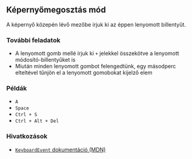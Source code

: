 ## Képernyőmegosztás mód

A képernyő közepén lévő mezőbe írjuk ki az éppen lenyomott billentyűt.

### További feladatok

- A lenyomott gomb mellé írjuk ki `+` jelekkel összekötve a lenyomott módosító-billentyűket is
- Miután minden lenyomott gombot felengedtünk, egy másodperc elteltével tűnjön el a lenyomott gomobokat kijelző elem

### Példák

- `A`
- `Space`
- `Ctrl + S`
- `Ctrl + Alt + Del`

### Hivatkozások

- [`KeyboardEvent` dokumentáció (MDN)][1]

[1]: https://developer.mozilla.org/en-US/docs/Web/API/KeyboardEvent
